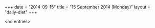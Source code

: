 +++
date = "2014-09-15"
title = "15 September 2014 (Monday)"
layout = "daily-diet"
+++


\<no entries\>

